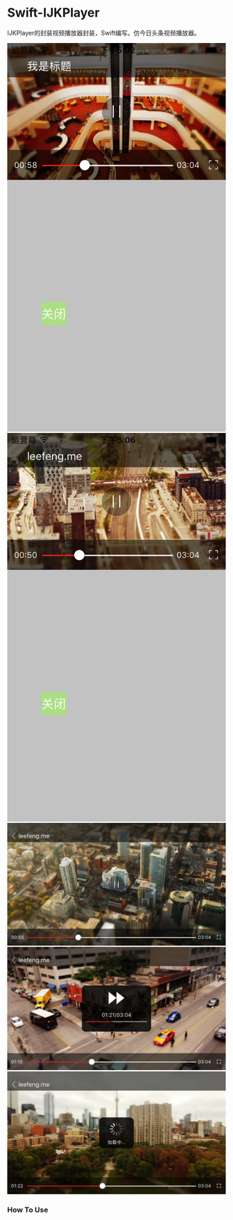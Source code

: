 # Swift-IJKPlayer

IJKPlayer的封装视频播放器封装，Swift编写。仿今日头条视频播放器。

<img src="./screen1.png" /><img src="./screen2.png" /><img src="./screen3.png" /><img src="./screen4.png" /><img src="./screen5.png" />

### How To Use


